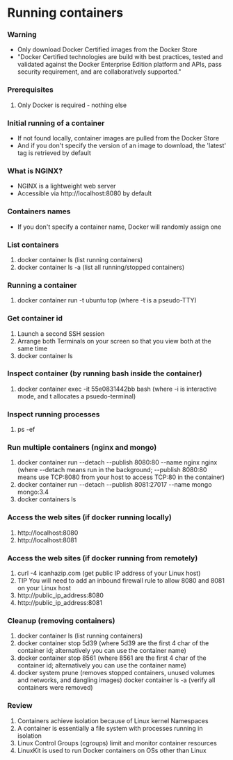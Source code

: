 # Running containers

### Warning
- Only download Docker Certified images from the Docker Store
- "Docker Certified technologies are build with best practices, tested and validated against the Docker Enterprise Edition platform and APIs, pass security requirement, and are collaboratively supported."

### Prerequisites
1. Only Docker is required - nothing else

### Initial running of a container
- If not found locally, container images are pulled from the Docker Store
- And if you don't specify the version of an image to download, the 'latest' tag is retrieved by default

### What is NGINX?
- NGINX is a lightweight web server
- Accessible via http://localhost:8080 by default

### Containers names
- If you don't specify a container name, Docker will randomly assign one

### List containers
1. docker container ls (list running containers)
1. docker container ls -a (list all running/stopped containers)

### Running a container
1. docker container run -t ubuntu top (where -t is a pseudo-TTY)

### Get container id
1. Launch a second SSH session
1. Arrange both Terminals on your screen so that you view both at the same time
1. docker container ls

### Inspect container (by running bash inside the container)
1. docker container exec -it 55e0831442bb bash (where -i is interactive mode, and t allocates a psuedo-terminal)

### Inspect running processes
1. ps -ef

### Run multiple containers (nginx and mongo)
1. docker container run --detach --publish 8080:80 --name nginx nginx (where --detach means run in the background; --publish 8080:80 means use TCP:8080 from your host to access TCP:80 in the container)
1. docker container run --detach --publish 8081:27017 --name mongo mongo:3.4
1. docker containers ls
 
### Access the web sites (if docker running locally)
1. http://localhost:8080
1. http://localhost:8081

### Access the web sites (if docker running from remotely)
1. curl -4 icanhazip.com (get public IP address of your Linux host)
1. TIP You will need to add an inbound firewall rule to allow 8080 and 8081 on your Linux host
1. http://public_ip_address:8080 
1. http://public_ip_address:8081

### Cleanup (removing containers)
1. docker container ls (list running containers)
1. docker container stop 5d39 (where 5d39 are the first 4 char of the container id; alternatively you can use the container name)
1. docker container stop 8561 (where 8561 are the first 4 char of the container id; alternatively you can use the container name)
1. docker system prune (removes stopped containers, unused volumes and networks, and dangling images)
docker container ls -a (verify all containers were removed)

### Review
1. Containers achieve isolation because of Linux kernel Namespaces
1. A container is essentially a file system with processes running in isolation
1. Linux Control Groups (cgroups) limit and monitor container resources
1. LinuxKit is used to run Docker containers on OSs other than Linux